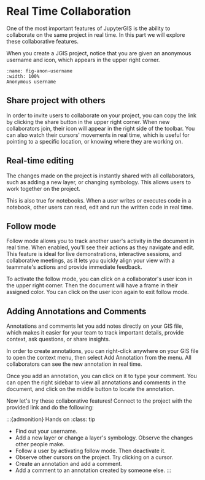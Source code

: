 # Real Time Collaboration

One of the most important features of JupyterGIS is the ability to
collaborate on the same project in real time. In this part we will
explore these collaborative features.

When you create a JGIS project, notice that you are given an anonymous
username and icon, which appears in the upper right corner.

```{figure} ../images/anon_username.png
:name: fig-anon-username
:width: 100%
Anonymous username
```


## Share project with others

In order to invite users to collaborate on your project, you can copy
the link by clicking the share button in the upper right corner. When
new collaborators join, their icon will appear in the right side of the
toolbar. You can also watch their cursors' movements in real time, which
is useful for pointing to a specific location, or knowing where they are
working on.

## Real-time editing

The changes made on the project is instantly shared with all
collaborators, such as adding a new layer, or changing symbology. This
allows users to work together on the project.

This is also true for notebooks. When a user writes or executes code in
a notebook, other users can read, edit and run the written code in real
time.

## Follow mode

Follow mode allows you to track another user's activity in the document
in real time. When enabled, you'll see their actions as they navigate
and edit. This feature is ideal for live demonstrations, interactive
sessions, and collaborative meetings, as it lets you quickly align your
view with a teammate's actions and provide immediate feedback.

To activate the follow mode, you can click on a collaborator's user icon
in the upper right corner. Then the document will have a frame in their
assigned color. You can click on the user icon again to exit follow
mode.

## Adding Annotations and Comments

Annotations and comments let you add notes directly on your GIS file,
which makes it easier for your team to track important details, provide
context, ask questions, or share insights.

In order to create annotations, you can right-click anywhere on your GIS
file to open the context menu, then select Add Annotation from the menu.
All collaborators can see the new annotation in real time.

Once you add an annotation, you can click on it to type your comment.
You can open the right sidebar to view all annotations and comments in
the document, and click on the middle button to locate the annotation.

Now let's try these collaborative features! Connect to the project with
the provided link and do the following:

:::{admonition} Hands on
:class: tip
- Find out your username.
- Add a new layer or change a layer's symbology. Observe the changes
  other people make.
- Follow a user by activating follow mode. Then deactivate it.
- Observe other cursors on the project. Try clicking on a cursor.
- Create an annotation and add a comment.
- Add a comment to an annotation created by someone else.
:::
